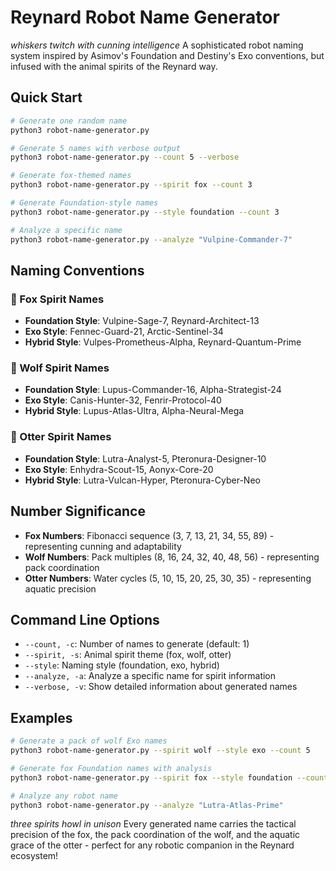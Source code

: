 # Reynard Robot Name Generator

_whiskers twitch with cunning intelligence_ A sophisticated robot naming system inspired by Asimov's Foundation and Destiny's Exo conventions, but infused with the animal spirits of the Reynard way.

## Quick Start

```bash
# Generate one random name
python3 robot-name-generator.py

# Generate 5 names with verbose output
python3 robot-name-generator.py --count 5 --verbose

# Generate fox-themed names
python3 robot-name-generator.py --spirit fox --count 3

# Generate Foundation-style names
python3 robot-name-generator.py --style foundation --count 3

# Analyze a specific name
python3 robot-name-generator.py --analyze "Vulpine-Commander-7"
```

## Naming Conventions

### 🦊 Fox Spirit Names

- **Foundation Style**: Vulpine-Sage-7, Reynard-Architect-13
- **Exo Style**: Fennec-Guard-21, Arctic-Sentinel-34
- **Hybrid Style**: Vulpes-Prometheus-Alpha, Reynard-Quantum-Prime

### 🐺 Wolf Spirit Names

- **Foundation Style**: Lupus-Commander-16, Alpha-Strategist-24
- **Exo Style**: Canis-Hunter-32, Fenrir-Protocol-40
- **Hybrid Style**: Lupus-Atlas-Ultra, Alpha-Neural-Mega

### 🦦 Otter Spirit Names

- **Foundation Style**: Lutra-Analyst-5, Pteronura-Designer-10
- **Exo Style**: Enhydra-Scout-15, Aonyx-Core-20
- **Hybrid Style**: Lutra-Vulcan-Hyper, Pteronura-Cyber-Neo

## Number Significance

- **Fox Numbers**: Fibonacci sequence (3, 7, 13, 21, 34, 55, 89) - representing cunning and adaptability
- **Wolf Numbers**: Pack multiples (8, 16, 24, 32, 40, 48, 56) - representing pack coordination
- **Otter Numbers**: Water cycles (5, 10, 15, 20, 25, 30, 35) - representing aquatic precision

## Command Line Options

- `--count, -c`: Number of names to generate (default: 1)
- `--spirit, -s`: Animal spirit theme (fox, wolf, otter)
- `--style`: Naming style (foundation, exo, hybrid)
- `--analyze, -a`: Analyze a specific name for spirit information
- `--verbose, -v`: Show detailed information about generated names

## Examples

```bash
# Generate a pack of wolf Exo names
python3 robot-name-generator.py --spirit wolf --style exo --count 5

# Generate fox Foundation names with analysis
python3 robot-name-generator.py --spirit fox --style foundation --count 3 --verbose

# Analyze any robot name
python3 robot-name-generator.py --analyze "Lutra-Atlas-Prime"
```

_three spirits howl in unison_ Every generated name carries the tactical precision of the fox, the pack coordination of the wolf, and the aquatic grace of the otter - perfect for any robotic companion in the Reynard ecosystem!
